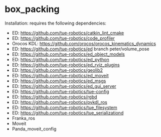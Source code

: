 # box_packing

Installation:
requires the following dependencies:
- ED: https://github.com/tue-robotics/catkin_lint_cmake
- ED: https://github.com/tue-robotics/code_profiler
- Orocos KDL: https://github.com/orocos/orocos_kinematics_dynamics
- ED: https://github.com/tue-robotics/ed branch peter/volume_pose
- ED: https://github.com/tue-robotics/ed_object_models
- ED: https://github.com/tue-robotics/ed_python
- ED: https://github.com/tue-robotics/ed_rviz_plugins
- ED: https://github.com/tue-robotics/geolib2
- ED: https://github.com/tue-robotics/ed_moveit
- ED: https://github.com/tue-robotics/ed_msgs
- ED: https://github.com/tue-robotics/ed_gui_server
- ED: https://github.com/tue-robotics/tue-config
- ED: https://github.com/tue-robotics/rgbd
- ED: https://github.com/tue-robotics/pykdl_ros
- ED: https://github.com/tue-robotics/tue_filesystem
- ED: https://github.com/tue-robotics/tue_serializationd
- Franka_ros
- Moveit
- Panda_moveit_config
